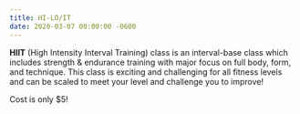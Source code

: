 ```yaml
---
title: HI-LO/IT
date: 2020-03-07 00:00:00 -0600
---
```


**HIIT** (High Intensity Interval Training) class is an interval-base class which includes strength & endurance training with major focus on full body, form, and technique. This class is exciting and challenging for all fitness levels and can be scaled to meet your level and challenge you to improve\!

Cost is only $5\!